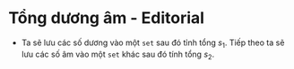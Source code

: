 # Tổng dương âm - Editorial

- Ta sẽ lưu các số dương vào một `set` sau đó tỉnh tổng $s_1$. Tiếp theo ta sẽ lưu các số âm vào một `set` khác sau đó tính tổng $s_2$.
